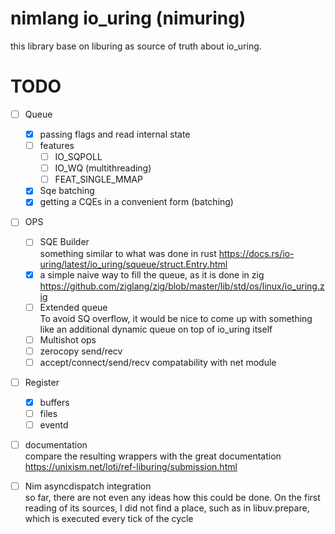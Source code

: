 # nimlang io_uring (nimuring)

this library base on liburing as source of truth about io_uring.

# TODO

- [ ] Queue
  - [x] passing flags and read internal state
  - [ ] features
    - [ ] IO_SQPOLL
    - [ ] IO_WQ (multithreading)
    - [ ] FEAT_SINGLE_MMAP
  - [x] Sqe batching
  - [x] getting a CQEs in a convenient form (batching)

- [ ] OPS
  - [ ] SQE Builder \
       something similar to what was done in rust
       https://docs.rs/io-uring/latest/io_uring/squeue/struct.Entry.html
  - [x] a simple naive way to fill the queue, as it is done in zig
        https://github.com/ziglang/zig/blob/master/lib/std/os/linux/io_uring.zig
  - [ ] Extended queue \
    To avoid SQ overflow, it would be nice to come up with something like an additional dynamic queue on top of io_uring itself
  - [ ] Multishot ops
  - [ ] zerocopy send/recv
  - [ ] accept/connect/send/recv compatability with net module

- [ ] Register
  - [x] buffers
  - [ ] files
  - [ ] eventd

- [ ] documentation \
  compare the resulting wrappers with the great documentation
  https://unixism.net/loti/ref-liburing/submission.html

- [ ] Nim asyncdispatch integration \
  so far, there are not even any ideas how this could be done.
  On the first reading of its sources, I did not find a place,
  such as in libuv.prepare, which is executed every tick of the cycle

